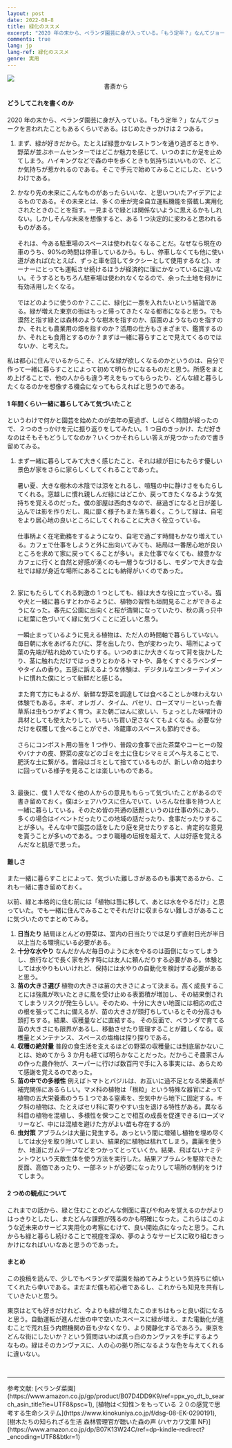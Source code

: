 ```yaml
---
layout: post
date: 2022-08-8
title: 緑化のススメ
excerpt: "2020 年の末から、ベランダ園芸に身が入っている。「もう定年？」なんてジョークを言われたこともあるくらいである。はじめたきっかけは2つある。"
comments: true
lang: jp
lang-ref: 緑化のススメ
genre: 実用
---
```


<!-- an image of vegetables from the desk -->
<img src="/assets/images/vegetable.JPG" class="image_in_post"/>

<div style="width:80%; margin:0 auto; text-align: center;">書斎から</div>

#### どうしてこれを書くのか

2020 年の末から、ベランダ園芸に身が入っている。「もう定年？」なんてジョークを言われたこともあるくらいである。はじめたきっかけは 2 つある。

1. まず、緑が好きだから。たとえば緑豊かなレストランを通り過ぎるときや、野菜が並ぶホームセンターではどこか魅力を感じて、いつのまにか足を止めてしまう。ハイキングなどで森の中を歩くときも気持ちはいいもので、どこか気持ちが惹かれるのである。そこで手元で始めてみることにした、というわけである。

2. かなり先の未来にこんなものがあったらいいな、と思いついたアイデアによるものである。その未来とは、多くの車が完全自立運転機能を搭載し実用化されたときのことを指す。一見まるで緑とは関係ないように思えるかもしれない。しかしそんな未来を想像すると、ある 1 つ決定的に変わると思われるものがある。<br  ><br  >それは、今ある駐車場のスペースは使われなくなることだ。なぜなら現在の車のうち、90%の時間は停車しているから。もし、停車しなくても他に使い道があれば(たとえば、ずっと車を回してタクシーとして使用するなど)、オーナーにとっても運転させ続けるほうが経済的に理にかなっているに違いない。そうするともちろん駐車場は使われなくなるので、余った土地を何かに有効活用したくなる。<br  ><br  >ではどのように使うのか？ここに、緑化に一票を入れたいという結論である。緑が増えた東京の街はもっと帰ってきたくなる都市になると思う。でも漠然と指す緑とは森林のような樹木を指すのか、庭園のようなものを指すのか、それとも農業用の畑を指すのか？活用の仕方もさまざまで、鑑賞するのか、それとも食用とするのか？まずは一緒に暮らすことで見えてくるのではないか、と考えた。<br  >

私は都心に住んでいるからこそ、どんな緑が欲しくなるのかというのは、自分で作って一緒に暮らすことによって初めて明らかになるものだと思う。所感をまとめ上げることで、他の人からも違う考えをもってもらったり、どんな緑と暮らしたくなるのかを想像する機会になってもらえればと思うのである。

#### 1 年間くらい一緒に暮らしてみて気づいたこと

というわけで何かと園芸を始めたのが去年の夏過ぎ、しばらく時間が経ったので、２つのきっかけを元に振り返りをしてみたい。1 つ目のきっかけ、ただ好きなのはそもそもどうしてなのか？いくつかそれらしい答えが見つかったので書き留めてみる。

1. まず一緒に暮らしてみて大きく感じたこと、それは緑が目にもたらす優しい景色が家をさらに家らしくしてくれることであった。<br  ><br  >暑い夏、大きな樹木の木陰では涼をとれるし、喧騒の中に静けさをもたらしてくれる。窓越しに慣れ親しんだ緑にはどこか、戻ってきたくなるような気持ちを覚えるのだった。僕の部屋は西向きなので、昼過ぎになると日が差し込んでは影を作りだし、風に靡く様子もまた落ち着く。こうして緑は、自宅をより居心地の良いところにしてくれることに大きく役立っている。<br  ><br  >仕事柄よく在宅勤務をするようになり、自宅で過ごす時間もかなり増えている。カフェで仕事をしようと外に出向いてみても、結局は一番居心地が良いところを求めて家に戻ってくることが多い。また仕事でなくても、緑豊かなカフェに行くと自然と好感が湧くのも一層うなづけるし、モダンで大きな会社では緑が身近な場所にあることにも納得がいくのであった。<br  ><br  >

2. 家にもたらしてくれる刺激の 1 つとしても、緑は大きな役に立っている。猫や犬と一緒に暮らすとわかるように、植物の習性も垣間見ることができるようになった。春先に公園に出向くと桜が満開になっていたり、秋の真っ只中に紅葉に色づいてく緑に気づくことに近しいと思う。<br  ><br  >一瞬止まっているように見える植物は、ただ人の時間軸で暮らしていない。毎日朝に水をあげるたびに、芽を出したり、色が変わったり、場所によって葉の先端が枯れ始めていたりする。いつのまにか大きくなって背を抜かしたり、茎に触れただけではっきりとわかるトマトや、鼻をくすぐるラベンダーやタイムの香り。五感に訴えるような体験は、デジタルなエンターテイメントに慣れた僕にとって新鮮だと感じる。<br  ><br  >また育て方にもよるが、新鮮な野菜を調達しては食べることしか味わえない体験でもある。ネギ、オレガノ、タイム、パセリ、ローズマリーといった香草系は虫もつかずよく育つ。また朝ごはんに欲しい、ちょっとした味噌汁の具材としても使えたりして、いちいち買い足さなくてもよくなる。必要な分だけを収穫して食べることができ、冷蔵庫のスペースも節約できる。<br  ><br  >さらにコンポスト用の苗を 1 つ作り、普段の食事で出た茶葉やコーヒーの殻やバナナの皮、野菜の皮などのゴミを土に住むシマミミズへ与えることで、肥沃な土に繋がる。普段はゴミとして捨てているものが、新しい命の始まりに回っている様子を見ることは楽しいものである。<br  ><br  >

3. 最後に、僕 1 人でなく他の人からの意見ももらって気づいたことがあるので書き留めておく。僕はシェアハウスに住んでいて、いろんな仕事を持つ人と一緒に暮らしている。そのため皆の共通の話題というのは仕事の外にあり、多くの場合はイベントだったりこの地域の話だったり、食事だったりすることが多い。そんな中で園芸の話をしたり庭を見せたりすると、肯定的な意見を貰うことが多いのである。つまり職種の垣根を超えて、人は好感を覚えるんだなと肌感で思った。

#### 難しさ

また一緒に暮らすことによって、気づいた難しさがあるのも事実であるから、これも一緒に書き留めておく。

以前、緑と本格的に住む前には「植物は苗に移して、あとは水をやるだけ」と思っていた。でも一緒に住んでみることでそれだけに収まらない難しさがあることに気づいたのでまとめてみる。

1. **日当たり**
   結局ほとんどの野菜は、室内の日当たりでは足りず直射日光が半日以上当たる環境にいる必要がある。
2. **十分な水やり**
   なんだかんだ毎日のように水をやるのは面倒になってしまうし、旅行などで長く家を外す時には友人に頼んだりする必要がある。体験としては水やりもいいけれど、保持には水やりの自動化を検討する必要があると思う。
3. **苗の大きさ選び**
   植物の大きさは苗の大きさによって決まる。高く成長することには強風が吹いたときに風を受け止める表面積が増加し、その結果倒されてしまうリスクが発生らしい。そのため、十分に大きい地面には相応の広さの根を張ってこれに備えるが、苗の大きさが頭打ちしているとその分高さも頭打ちする。結果、収穫量などに直結する。
   その反面で、ベランダで育てる苗の大きさにも限界があるし、移動させたり管理することが難しくなる。収穫量とメンテナンス、スペースの塩梅は探り探りである。
4. **収穫の絶対量**
   普段の食生活を支えるほどの野菜の収穫量には到底届かないことは、始めてから 3 か月も経てば明らかなことだった。だからこそ農家さんの作った農作物が、スーパーに行けば数百円で手に入る事実には、あらためて感謝を覚えるのであった。
5. **苗の中での多様性**
   例えばトマトとバジルは、お互いに過不足となる栄養素が補完関係にあるらしい。マメ科の植物は「根粒」という特殊な器官によって植物の五大栄養素のうち１つである窒素を、空気中から地下に固定する。キク科の植物は、たとえばセリ科に寄りやすい虫を退ける特性がある。異なる科目の植物を混植し、多様性を保つことで相互の成長を促進できる(ローズマリーなど、中には混植を避けた方がよい苗も存在するが)
6. **虫対策**
   アブラムシは大量に発生する。あっという間に増殖し植物を埋め尽くしては水分を取り除いてしまい、結果的に植物は枯れてしまう。農薬を使うか、地道にガムテープなどをつかってとっていくか。結果、飛ばないナミテントウという天敵生体を使う方法を実行した。結果アブラムシを駆除できた反面、高価であったり、一部ネットが必要になったりして場所の制約をうけてしまう。

#### 2 つめの観点について

これまでの話から、緑と住むことのどんな側面に喜びや和みを覚えるのかがよりはっきりとしたし、またどんな課題が残るのかも明確になった。これらはこのような近未来のサービス実用化の考察にむけて、良い開始点になったと思う。これからも緑と暮らし続けることで視座を深め、夢のようなサービスに取り組むきっかけになればいいなあと思うのであった。

#### まとめ

この投稿を読んで、少しでもベランダで菜園を始めてみようという気持ちに傾いてくれたら幸いである。まだまだ僕も初心者であるし、これからも知見を共有していきたいと思う。

東京はとても好きだけれど、今よりも緑が増えたこのまちはもっと良い街になると思う。自動運転が進んだ世の中で空いたスペースに緑が増え、また電動化が進むことで荒れ狂う内燃機関の音も少なくなり、より閑静化するであろう。東京をどんな街にしたいか？という質問はいわば真っ白のカンヴァスを手にするようなもの。緑はそのカンヴァスに、人の心の拠り所になるような色を与えてくれるに違いない。

<br  >
<hr>
参考文献: [ベランダ菜園](https://www.amazon.co.jp/gp/product/B07D4DD9K9/ref=ppx_yo_dt_b_search_asin_title?ie=UTF8&psc=1), [植物は＜知性＞をもっている ２０の感覚で思考する生命システム](https://www.kinokuniya.co.jp/f/dsg-08-EK-0290191), [樹木たちの知られざる生活 森林管理官が聴いた森の声 (ハヤカワ文庫 NF)](https://www.amazon.co.jp/dp/B07K13W24C/ref=dp-kindle-redirect?_encoding=UTF8&btkr=1)
